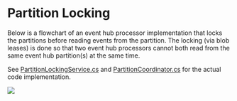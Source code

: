 # Partition Locking

Below is a flowchart of an event hub processor implementation that locks the partitions before reading events from the partition. The locking (via blob leases) is done so that two event hub processors cannot both read from the same event hub partition(s) at the same time.

See [PartitionLockingService.cs](https://github.com/microsoft/iomt-fhir/pull/268/files#diff-316b56d2a26014f9f8a392be2c1d400b48f9f7689e1b7c5e00113671e69e875f) and [PartitionCoordinator.cs](https://github.com/microsoft/iomt-fhir/pull/268/files#diff-89ff615f3dcbf679f7f8b056961fbd87f12098af45bae6ae0c26650e1d672651) for the actual code implementation.

[![](https://mermaid.ink/img/pako:eNqVVU1z2jAQ_Ss7OpNMwMEBDu1Qmmk5tM2E9NBCDrIl25rakmNJTQnDf-9a_mz4yJSDsaR9b9dPb6UdCRXjZEaiVD2HCS0MPHzYSMCftkFc0DyBgsdCG14AzfNUhNQIJYFKBjR8sqLgkCNMlLO6Qq4MTqzdE-Yd5hEuLt7BJy55QQ1fsnXzChTyQoVcaxAMYivYY0XUxZbI73mqKENc9dLHCAlBqgLQRhU05jW8Abi8C5qGNkWyXkVLqQ2VSLJuV0HaLMBvVREYZWgK_DeXBhIbNPnUv0KIhgOCLTxZXmyFjI9Vc7aAVyVqLWLJ2V0r7NECO92xVgi4qzXdAq3h5SynYdJVflDKQSJXyLza2F76-cFWD8DmZQKTcAhp6ugYCkAlBmxxVbc6pJxqruvcB9wuYzes19luZaNIhKJUv2F99dG1_9j7fUV9SOK4HRHSHC6vf7RlncDiBp1Gf1U1-FzUcUErHJes7pjz8Hsr75ot3OGgb0Xsw4JjNzifaogKlbXC9MSqJeozOWaE3jrkXLJ7bLfnb8_YczoR-W6hUHRpaYqW6qcoyrCOGlSDaHKc5qxsnvDw1zJq61goK80ioTLGXf9Mdd_hTYwG_NaDhuysEFZwQNOF3HmykyhBSl0eRp1TzpVQ-fHYSs8u_0mw1A8JX9GMd545EQBv7MoxcD_vyqi8XV2Xo0aJsh0rdzTHQ6ffY3Nw98BvHUkVhAxIxouMCoaXyK6c2xCUP-MbMsNXxiNqU7MhG7nHUGqNWm1lSGamsHxAbM6Q-6OgeNNkZBbRVLezt0zg-dlOcjf8Ut1W7tIakJzKn0plDRsOyWxH_pDZ0Pcup9PpxPeGw_H10Jt4A7Ils4vrkX85Gnk31zdjz8f_yXg_IC-OYng5vhr53mgy9j1_ejWc-Pu_kdON1w?type=png)](https://mermaid.live/edit#pako:eNqVVU1z2jAQ_Ss7OpNMwMEBDu1Qmmk5tM2E9NBCDrIl25rakmNJTQnDf-9a_mz4yJSDsaR9b9dPb6UdCRXjZEaiVD2HCS0MPHzYSMCftkFc0DyBgsdCG14AzfNUhNQIJYFKBjR8sqLgkCNMlLO6Qq4MTqzdE-Yd5hEuLt7BJy55QQ1fsnXzChTyQoVcaxAMYivYY0XUxZbI73mqKENc9dLHCAlBqgLQRhU05jW8Abi8C5qGNkWyXkVLqQ2VSLJuV0HaLMBvVREYZWgK_DeXBhIbNPnUv0KIhgOCLTxZXmyFjI9Vc7aAVyVqLWLJ2V0r7NECO92xVgi4qzXdAq3h5SynYdJVflDKQSJXyLza2F76-cFWD8DmZQKTcAhp6ugYCkAlBmxxVbc6pJxqruvcB9wuYzes19luZaNIhKJUv2F99dG1_9j7fUV9SOK4HRHSHC6vf7RlncDiBp1Gf1U1-FzUcUErHJes7pjz8Hsr75ot3OGgb0Xsw4JjNzifaogKlbXC9MSqJeozOWaE3jrkXLJ7bLfnb8_YczoR-W6hUHRpaYqW6qcoyrCOGlSDaHKc5qxsnvDw1zJq61goK80ioTLGXf9Mdd_hTYwG_NaDhuysEFZwQNOF3HmykyhBSl0eRp1TzpVQ-fHYSs8u_0mw1A8JX9GMd545EQBv7MoxcD_vyqi8XV2Xo0aJsh0rdzTHQ6ffY3Nw98BvHUkVhAxIxouMCoaXyK6c2xCUP-MbMsNXxiNqU7MhG7nHUGqNWm1lSGamsHxAbM6Q-6OgeNNkZBbRVLezt0zg-dlOcjf8Ut1W7tIakJzKn0plDRsOyWxH_pDZ0Pcup9PpxPeGw_H10Jt4A7Ils4vrkX85Gnk31zdjz8f_yXg_IC-OYng5vhr53mgy9j1_ejWc-Pu_kdON1w)